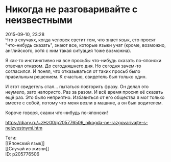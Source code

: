 Никогда не разговаривайте с неизвестными
=========================================

   
 2015-09-10, 23:28   
  Что в случаях, когда человек светит тем, что знает язык, его просят "что-нибудь сказать", знают все, которые языки учат (кроме, возможно, английского, хотя с ним такая ситуация тоже возможна).   
   
 Я как-то инстинктивно на все просьбы что-нибудь сказать по-японски отвечал отказом. До сегодняшнего дня. Но сегодня зачем-то согласился. И понял, что отказываться от таких просьб было правильным решением. К счастью, свидетель был только один.   
   
 И этот свидетель стал... пытаться повторить фразу. Он делал это неумело, зато напористо. Раз за разом. И всё время просил её сказать ещё раз. Это было неприятно. Избавиться от его общества я мог только вместе с собой, потому что меня везли в машине, а он был водителем.   
   
 Короче говоря, скажи что-нибудь по-японски!   
    
 <https://diary.ru/~zHz00/p205776506_nikogda-ne-razgovarivajte-s-neizvestnymi.htm>   
   
 Теги:   
 [[Японский язык]]   
 [[Случай из жизни]]   
 ID: p205776506
